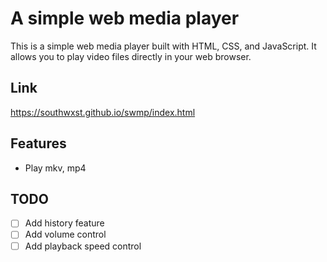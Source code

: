 # A simple web media player
This is a simple web media player built with HTML, CSS, and JavaScript. It allows you to play video files directly in your web browser.
## Link
https://southwxst.github.io/swmp/index.html
## Features
- Play mkv, mp4
## TODO
- [ ] Add history feature
- [ ] Add volume control
- [ ] Add playback speed control
